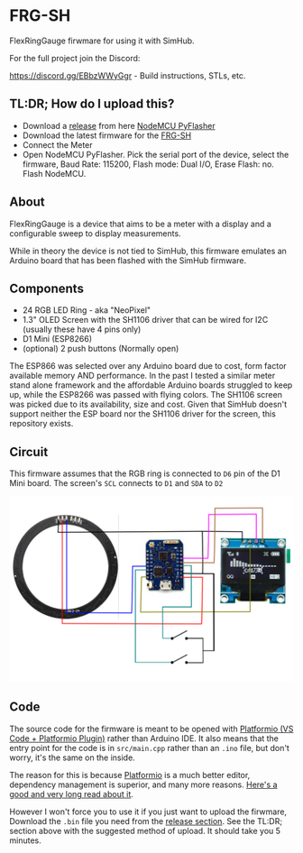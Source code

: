 # FRG-SH
FlexRingGauge firwmare for using it with SimHub. 

For the full project join the Discord:

https://discord.gg/EBbzWWyGgr - Build instructions, STLs, etc.

## TL:DR; How do I upload this?
- Download a [release](https://github.com/marcelstoer/nodemcu-pyflasher/releases) from here [NodeMCU PyFlasher](https://github.com/marcelstoer/nodemcu-pyflasher)
- Download the latest firmware for the [FRG-SH](https://github.com/eCrowneEng/FRG-SH/releases)
- Connect the Meter
- Open NodeMCU PyFlasher. Pick the serial port of the device, select the firmware, Baud Rate: 115200, Flash mode: Dual I/O, Erase Flash: no. Flash NodeMCU.

## About
FlexRingGauge is a device that aims to be a meter with a display and a configurable sweep to display measurements.

While in theory the device is not tied to SimHub, this firmware emulates an Arduino board that has been flashed with the SimHub firmware.

## Components
- 24 RGB LED Ring - aka "NeoPixel"
- 1.3" OLED Screen with the SH1106 driver that can be wired for I2C (usually these have 4 pins only)
- D1 Mini (ESP8266)
- (optional) 2 push buttons (Normally open)

The ESP866 was selected over any Arduino board due to cost, form factor available memory AND performance. In the past I tested a similar meter stand alone framework and the affordable Arduino boards struggled to keep up, while the ESP8266 was passed with flying colors.
The SH1106 screen was picked due to its availability, size and cost.
Given that SimHub doesn't support neither the ESP board nor the SH1106 driver for the screen, this repository exists.

## Circuit
This firmware assumes that the RGB ring is connected to `D6` pin of the D1 Mini board.
The screen's `SCL` connects to `D1` and `SDA` to `D2`

<img src="https://raw.githubusercontent.com/eCrowneEng/FRG-SH/main/diagram.png" width="1000" />

## Code
The source code for the firmware is meant to be opened with [Platformio (VS Code + Platformio Plugin)](https://platformio.org/platformio-ide) rather than Arduino IDE. It also means that the entry point for the code is in `src/main.cpp` rather than an `.ino` file, but don't worry, it's the same on the inside.

The reason for this is because [Platformio](https://platformio.org/) is a much better editor, dependency management is superior, and many more reasons. [Here's a good and very long read about it](https://nerdytechy.com/platformio-vscode-vs-arduino-ide/).

However I won't force you to use it if you just want to upload the firwmare, Download the `.bin` file you need from the [release section](https://github.com/eCrowneEng/FRG-SH/releases).
See the TL:DR; section above with the suggested method of upload. It should take you 5 minutes.


